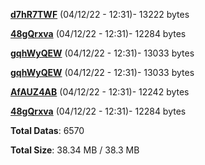 [**d7hR7TWF**](/data/d7hR7TWF.txt) (04/12/22 - 12:31)- 13222 bytes

[**48gQrxva**](/data/48gQrxva.txt) (04/12/22 - 12:31)- 12284 bytes

[**gqhWyQEW**](/data/gqhWyQEW.txt) (04/12/22 - 12:31)- 13033 bytes

[**gqhWyQEW**](/data/gqhWyQEW.txt) (04/12/22 - 12:31)- 13033 bytes

[**AfAUZ4AB**](/data/AfAUZ4AB.txt) (04/12/22 - 12:31)- 12242 bytes

[**48gQrxva**](/data/48gQrxva.txt) (04/12/22 - 12:31)- 12284 bytes

**Total Datas**: 6570

**Total Size**: 38.34 MB / 38.3 MB